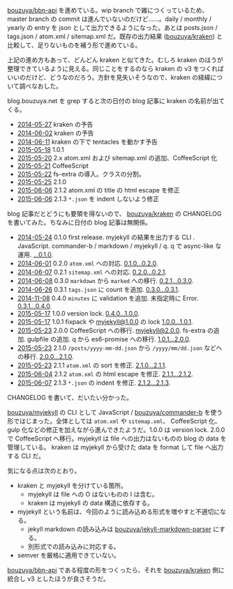 [bouzuya/bbn-api][] を進めている。wip branch で雑につくっているため、master branch の commit は進んでいないのだけど……。daily / monthly / yearly の entry を json として出力できるようになった。あとは posts.json / tags.json / atom.xml / sitemap.xml だ。既存の出力結果 ([bouzuya/kraken][]) と比較して、足りないものを補う形で進めている。

上記の進め方もあって、どんどん kraken と似てきた。むしろ kraken のほうが整理できているように見える。同じことをするのなら kraken の v3 をつくればいいのだけど、どうなのだろう。方針を見失いそうなので、kraken の経緯について調べなおした。

blog.bouzuya.net を grep すると次の日付の blog 記事に kraken の名前が出てくる。

- [2014-05-27][] kraken の予告
- [2014-06-02][] kraken の予告
- [2014-06-11][] kraken の下で tentacles を動かす予告
- [2015-05-18][] 1.0.1
- [2015-05-20][] 2.x atom.xml および sitemap.xml の追加、CoffeeScript 化
- [2015-05-21][] CoffeeScript
- [2015-05-22][] fs-extra の導入。クラスの分割。
- [2015-05-25][] 2.1.0
- [2015-06-06][] 2.1.2 atom.xml の title の html escape を修正
- [2015-06-06][] 2.1.3 `*.json` を indent しないよう修正

blog 記事だとどうにも要領を得ないので、 [bouzuya/kraken][] の CHANGELOG を書いてみた。ちなみに日付の blog 記事は無関係。

- [2014-05-24][] 0.1.0 first release. myjekyll の結果を出力する CLI . JavaScript. commander-b / markdown / myjekyll / q. q で async-like な運用. [...0.1.0](https://github.com/bouzuya/kraken/compare/2498d55...0.1.0).
- [2014-06-01][] 0.2.0 `atom.xml` への対応. [0.1.0...0.2.0](https://github.com/bouzuya/kraken/compare/0.1.0...0.2.0).
- [2014-06-07][] 0.2.1 `sitemap.xml` への対応. [0.2.0...0.2.1](https://github.com/bouzuya/kraken/compare/0.2.0...0.2.1).
- [2014-06-08][] 0.3.0 `markdown` から `marked` への移行. [0.2.1...0.3.0](https://github.com/bouzuya/kraken/compare/0.2.1...0.3.0).
- [2014-06-26][] 0.3.1 `tags.json` に count を追加.  [0.3.0...0.3.1](https://github.com/bouzuya/kraken/compare/0.3.0...0.3.1).
- [2014-11-08][] 0.4.0 `minutes` に validation を追加. 未指定時に Error. [0.3.1...0.4.0](https://github.com/bouzuya/kraken/compare/0.3.1...0.4.0).
- [2015-05-17][] 1.0.0 version lock. [0.4.0...1.0.0](https://github.com/bouzuya/kraken/compare/0.4.0...1.0.0).
- [2015-05-17][] 1.0.1 fixpack や myjekyll@1.0.0 の lock [1.0.0...1.0.1](https://github.com/bouzuya/kraken/compare/1.0.0...1.0.1).
- [2015-05-23][] 2.0.0 CoffeeScript への移行. myjekyll@2.0.0. fs-extra の追加. gulpfile の追加. q から es6-promise への移行. [1.0.1...2.0.0](https://github.com/bouzuya/kraken/compare/1.0.1...2.0.0).
- [2015-05-23][] 2.1.0 `/posts/yyyy-mm-dd.json` から `/yyyy/mm/dd.json` などへの移行. [2.0.0...2.1.0](https://github.com/bouzuya/kraken/compare/2.0.0...2.1.0).
- [2015-05-23][] 2.1.1 `atom.xml` の sort を修正. [2.1.0...2.1.1](https://github.com/bouzuya/kraken/compare/2.1.0...2.1.1).
- [2015-06-04][] 2.1.2 `atom.xml` の html escape を修正. [2.1.1...2.1.2](https://github.com/bouzuya/kraken/compare/2.1.1...2.1.2).
- [2015-06-07][] 2.1.3 `*.json` の indent を修正. [2.1.2...2.1.3](https://github.com/bouzuya/kraken/compare/2.1.2...2.1.3).

CHANGELOG を書いて、だいたい分かった。

[bouzuya/myjekyll][] の CLI として JavaScript / [bouzuya/commander-b][] を使う形ではじまった。全体としては `atom.xml` や `sitemap.xml`、 CoffeeScript 化、 gulp 化などの修正を加えながら進んできたようだ。1.0.0 は version lock. 2.0.0 で CoffeeScript へ移行。myjekyll は file への出力はないものの blog の data を管理している。 kraken は myjekyll から受けた data を format して file へ出力する CLI だ。

気になる点は次のとおり。

- kraken と myjekyll を分けている箇所。
  - myjekyll は file への O はないものの I は含む。
  - kraken は myjekyll の data 構造に依存する。
- myjekyll という名前は、今回のように読み込める形式を増やすと不適切になる。
  - jekyll markdown の読み込みは [bouzuya/jekyll-markdown-parser][] にする。
  - 別形式での読み込みに対応する。
- semver を厳格に適用できていない。

[bouzuya/bbn-api][] である程度の形をつくったら、それを [bouzuya/kraken][] 側に統合し v3 としたほうが良さそうだ。

[2014-05-24]: https://blog.bouzuya.net/2014/05/24/
[2014-05-27]: https://blog.bouzuya.net/2014/05/27/
[2014-06-01]: https://blog.bouzuya.net/2014/06/01/
[2014-06-02]: https://blog.bouzuya.net/2014/06/02/
[2014-06-07]: https://blog.bouzuya.net/2014/06/07/
[2014-06-08]: https://blog.bouzuya.net/2014/06/08/
[2014-06-11]: https://blog.bouzuya.net/2014/06/11/
[2014-06-26]: https://blog.bouzuya.net/2014/06/26/
[2014-11-08]: https://blog.bouzuya.net/2014/11/08/
[2015-05-17]: https://blog.bouzuya.net/2015/05/17/
[2015-05-18]: https://blog.bouzuya.net/2015/05/18/
[2015-05-20]: https://blog.bouzuya.net/2015/05/20/
[2015-05-21]: https://blog.bouzuya.net/2015/05/21/
[2015-05-22]: https://blog.bouzuya.net/2015/05/22/
[2015-05-23]: https://blog.bouzuya.net/2015/05/23/
[2015-05-25]: https://blog.bouzuya.net/2015/05/25/
[2015-06-04]: https://blog.bouzuya.net/2015/06/04/
[2015-06-06]: https://blog.bouzuya.net/2015/06/06/
[2015-06-07]: https://blog.bouzuya.net/2015/06/07/
[bouzuya/bbn-api]: https://github.com/bouzuya/bbn-api
[bouzuya/commander-b]: https://github.com/bouzuya/commander-b
[bouzuya/jekyll-markdown-parser]: https://github.com/bouzuya/jekyll-markdown-parser
[bouzuya/kraken]: https://github.com/bouzuya/kraken
[bouzuya/myjekyll]: https://github.com/bouzuya/myjekyll
